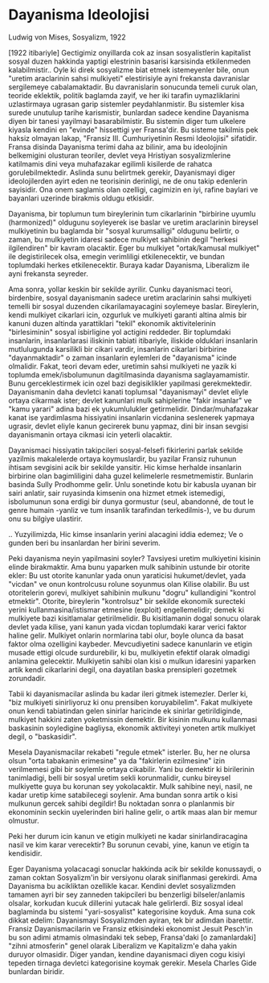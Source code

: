 # Dayanisma Ideolojisi

Ludwig von Mises, Sosyalizm, 1922

[1922 itibariyle] Gectigimiz onyillarda cok az insan sosyalistlerin
kapitalist sosyal duzen hakkinda yaptigi elestrinin basarisi
karsisinda etkilenmeden kalabilmistir.. Oyle ki direk sosyalizme biat
etmek istemeyenler bile, onun "uretim araclarinin sahsi mulkiyeti"
elestirisiyle ayni frekansta davranislar sergilemeye
cabalamaktadir. Bu davranislarin sonucunda temeli curuk olan, teoride
eklektik, politik baglamda zayif, ve her iki tarafin uymazliklarini
uzlastirmaya ugrasan garip sistemler peydahlanmistir. Bu sistemler
kisa surede unutulup tarihe karismistir, bunlardan sadece kendine
Dayanisma diyen bir tanesi yayilmayi basarabilmistir. Bu sistemin
diger tum ulkelere kiyasla kendini en "evinde" hissettigi yer
Fransa'dir. Bu sisteme takilmis pek haksiz olmayan lakap, "Fransiz
III. Cumhuriyetinin Resmi Ideolojisi" sifatidir. Fransa disinda
Dayanisma terimi daha az bilinir, ama bu ideolojinin belkemigini
olusturan teoriler, devlet veya Hristiyan sosyalizmlerine katilmamis
dini veya muhafazakar egilimli kisilerde de rahatca
gorulebilmektedir. Aslinda sunu belirtmek gerekir, Dayanismayi diger
ideolojilerden ayirt eden ne teorisinin derinligi, ne de onu takip
edenlerin sayisidir. Ona onem saglamis olan ozelligi, cagimizin en
iyi, rafine baylari ve bayanlari uzerinde birakmis oldugu etkisidir.

Dayanisma, bir toplumun tum bireylerinin tum cikarlarinin "birbirine
uyumlu (harmonized)" oldugunu soyleyerek ise baslar ve uretim
araclarinin bireysel mulkiyetinin bu baglamda bir "sosyal
kurumsalligi" oldugunu belirtir, o zaman, bu mulkiyetin idaresi sadece
mulkiyet sahibinin degil "herkesi ilgilendiren" bir kavram
olacaktir. Eger bu mulkiyet "ortak/kamusal mulkiyet" ile
degistirilecek olsa, emegin verimliligi etkilenecektir, ve bundan
toplumdaki herkes etkilenecektir. Buraya kadar Dayanisma, Liberalizm
ile ayni frekansta seyreder.

Ama sonra, yollar keskin bir sekilde ayrilir. Cunku dayanismaci teori,
birdenbire, sosyal dayanismanin sadece uretim araclarinin sahsi
mulkiyeti temelli bir sosyal duzenden cikarilamayacagini soylemeye
baslar. Bireylerin, kendi mulkiyet cikarlari icin, ozgurluk ve
mulkiyeti garanti altina almis bir kanuni duzen altinda yarattiklari
"tekil" ekonomik aktivitelerinin "birlesiminin" sosyal isbirligine yol
actigini reddeder. Bir toplumdaki insanlarin, insanlarlarasi iliskinin
tabiati itibariyle, iliskide olduklari insanlarin mutlulugunda
karsilikli bir cikari vardir, insanlarin cikarlari birbirine
"dayanmaktadir" o zaman insanlarin eylemleri de "dayanisma" icinde
olmalidir. Fakat, teori devam eder, uretimin sahsi mulkiyeti ne yazik
ki toplumda emek/isbolumunun dagitilmasinda dayanisma
saglayamamistir. Bunu gerceklestirmek icin ozel bazi degisiklikler
yapilmasi gerekmektedir. Dayanismanin daha devletci kanati toplumsal
"dayanismayi" devlet eliyle ortaya cikarmak ister; devlet kanunlari
mulk sahiplerine "fakir insanlar" ve "kamu yarari" adina bazi ek
yukumlulukler getirmelidir. Dindar/muhafazakar kanat ise yardimlasma
hissiyatini insanlarin vicdanina seslenerek yapmaya ugrasir, devlet
eliyle kanun gecirerek bunu yapmaz, dini bir insan sevgisi
dayanismanin ortaya cikmasi icin yeterli olacaktir.

Dayanismaci hissiyatin takipcileri sosyal-felsefi fikirlerini parlak
sekilde yazilmis makalelerde ortaya koymuslardir, bu yazilar Fransiz
ruhunun ihtisam sevgisini acik bir sekilde yansitir. Hic kimse
herhalde insanlarin birbirine olan bagimliligini daha guzel
kelimelerle resmetmemistir. Bunlarin basinda Sully Prodhomme
gelir. Unlu sonetinde kotu bir kabusla uyanan bir sairi anlatir, sair
ruyasinda kimsenin ona hizmet etmek istemedigi, isbolumunun sona
erdigi bir dunya gormustur (seul, abandonné, de tout le genre humain
-yanliz ve tum insanlik tarafindan terkedilmis-), ve bu durum onu su
bilgiye ulastirir.

.. Yuzyilimizda, Hic kimse insanlarin yerini alacagini iddia edemez;
Ve o gunden beri bu insanlardan her birini severim.

Peki dayanisma neyin yapilmasini soyler? Tavsiyesi uretim mulkiyetini
kisinin elinde birakmaktir. Ama bunu yaparken mulk sahibinin ustunde
bir otorite ekler: Bu ust otorite kanunlar yada onun yaraticisi
hukumet/devlet, yada "vicdan" ve onun kontrolcusu rolune soyunmus olan
Kilise olabilir. Bu ust otoritelerin gorevi, mulkiyet sahibinin
mulkunu "dogru" kullandigini "kontrol etmektir". Otorite, bireylerin
"kontrolsuz" bir sekilde ekonomik surecteki yerini
kullanmasina/istismar etmesine (exploit) engellemelidir; demek ki
mulkiyete bazi kisitlamalar getirilmelidir. Bu kisitlamanin dogal
sonucu olarak devlet yada kilise, yani kanun yada vicdan toplumdaki
karar verici faktor haline gelir. Mulkiyet onlarin normlarina tabi
olur, boyle olunca da basat faktor olma ozelligini
kaybeder. Mevcudiyetini sadece kanunlarin ve etigin musade ettigi
olcude surdurebilir, ki bu, mulkiyetin efektif olarak olmadigi
anlamina gelecektir. Mulkiyetin sahibi olan kisi o mulkun idaresini
yaparken artik kendi cikarlarini degil, ona dayatilan baska
prensipleri gozetmek zorundadir.

Tabii ki dayanismacilar aslinda bu kadar ileri gitmek
istemezler. Derler ki, "biz mulkiyeti sinirliyoruz ki onu prensiben
koruyabilelim". Fakat mulkiyete onun kendi tabiatindan gelen sinirlar
haricinde ek sinirlar getirildiginde, mulkiyet hakkini zaten
yoketmissin demektir. Bir kisinin mulkunu kullanmasi baskasinin
soyledigine bagliysa, ekonomik aktiviteyi yoneten artik mulkiyet
degil, o "baskasidir".

Mesela Dayanismacilar rekabeti "regule etmek" isterler. Bu, her ne
olursa olsun "orta tabakanin erimesine" ya da "fakirlerin ezilmesine"
izin verilmemesi gibi bir soylemle ortaya cikabilir. Yani bu demektir
ki birilerinin tanimladigi, belli bir sosyal uretim sekli
korunmalidir, cunku bireysel mulkiyette guya bu korunan sey
yokolacaktir. Mulk sahibine neyi, nasil, ne kadar uretip kime
satabilecegi soylenir. Ama bundan sonra artik o kisi mulkunun gercek
sahibi degildir! Bu noktadan sonra o planlanmis bir ekonominin seckin
uyelerinden biri haline gelir, o artik maas alan bir memur olmustur.

Peki her durum icin kanun ve etigin mulkiyeti ne kadar
sinirlandiracagina nasil ve kim karar verecektir? Bu sorunun cevabi,
yine, kanun ve etigin ta kendisidir.

Eger Dayanisma yolacacagi sonuclar hakkinda acik bir sekilde
konussaydi, o zaman coktan Sosyalizm'in bir versiyonu olarak
siniflanmasi gerekirdi. Ama Dayanisma bu acikliktan ozellikle
kacar. Kendini devlet sosyalizmden tamamen ayri bir sey zanneden
takipcileri bu benzerligi bilseler/anlamis olsalar, korkudan kucuk
dillerini yutacak hale gelirlerdi. Biz sosyal ideal baglaminda bu
sistemi "yari-sosyalist" kategorisine koyduk. Ama suna cok dikkat
edelim: Dayanismayi Sosyalizmden ayiran, tek bir adimdan
ibarettir. Fransiz Dayanismacilarin ve Fransiz etkisindeki ekonomist
Jesuit Pesch'in bu son adimi atmamis olmasindaki tek sebep,
Fransa'daki [o zamanlardaki] "zihni atmosferin" genel olarak
Liberalizm ve Kapitalizm'e daha yakin duruyor olmasidir. Diger yandan,
kendine dayanismaci diyen cogu kisiyi tepeden tirnaga devletci
kategorisine koymak gerekir. Mesela Charles Gide bunlardan biridir.
